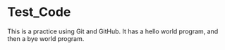 # Test_Code 
This is a practice using Git and GitHub. 
It has a hello world program, and then a bye world program. 
